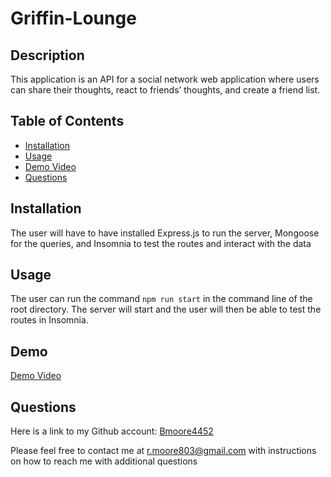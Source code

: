 # Griffin-Lounge


## Description
This application is an API for a social network web application where users can share their thoughts, react to friends’ thoughts, and create a friend list.

## Table of Contents 

* [Installation](#installation)
* [Usage](#usage)
* [Demo Video](#demo)
* [Questions](#questions)


## Installation
The user will have to have installed Express.js to run the server, Mongoose for the queries, and Insomnia to test the routes and interact with the data

## Usage
The user can run the command `npm run start` in the command line of the root directory. The server will start and the user will then be able to test the routes in Insomnia.


## Demo
[Demo Video](https://drive.google.com/file/d/1gwniXHk3L7mIBco7oM7jZ09yIqgk1Jz5/view?usp=share_link)

## Questions
Here is a link to my Github account:
[Bmoore4452](https://github.com/Bmoore4452)

Please feel free to contact me at r.moore803@gmail.com with instructions on how to reach me with additional questions



